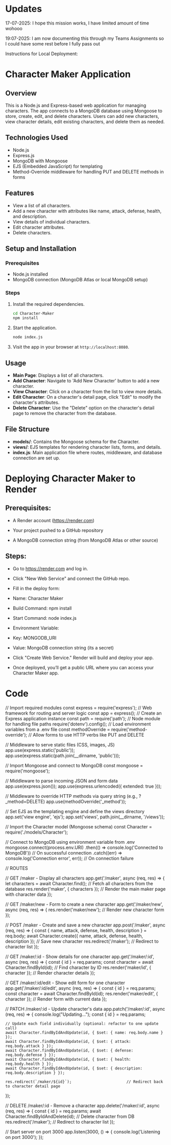 # Updates
17-07-2025: I hope this mission works, I have limited amount of time wohooo

19:07-2025: I am now documenting this through my Teams Assignments so I could have some rest before I fully pass out



Instructions for Local Deployment:
# Character Maker Application

## Overview
This is a Node.js and Express-based web application for managing characters. The app connects to a MongoDB database using Mongoose to store, create, edit, and delete characters. Users can add new characters, view character details, edit existing characters, and delete them as needed.

## Technologies Used
- Node.js
- Express.js
- MongoDB with Mongoose
- EJS (Embedded JavaScript) for templating
- Method-Override middleware for handling PUT and DELETE methods in forms

## Features
- View a list of all characters.
- Add a new character with attributes like name, attack, defense, health, and description.
- View details of individual characters.
- Edit character attributes.
- Delete characters.

## Setup and Installation

### Prerequisites
- Node.js installed
- MongoDB connection (MongoDB Atlas or local MongoDB setup)

### Steps

1. Install the required dependencies.
    ```bash
    cd Character-Maker
    npm install
    ```
2. Start the application.
    ```bash
    node index.js
    ```
3. Visit the app in your browser at `http://localhost:8080`.

## Usage
- **Main Page**: Displays a list of all characters.
- **Add Character**: Navigate to 'Add New Character' button to add a new character.
- **View Character**: Click on a character from the list to view more details.
- **Edit Character**: On a character's detail page, click "Edit" to modify the character's attributes.
- **Delete Character**: Use the "Delete" option on the character's detail page to remove the character from the database.

## File Structure
- **models/**: Contains the Mongoose schema for the Character.
- **views/**: EJS templates for rendering character lists, forms, and details.
- **index.js**: Main application file where routes, middleware, and database connection are set up.



# Deploying Character Maker to Render
## Prerequisites:

- A Render account (https://render.com)

- Your project pushed to a GitHub repository

- A MongoDB connection string (from MongoDB Atlas or other source)

## Steps:

- Go to https://render.com and log in.

- Click "New Web Service" and connect the GitHub repo.

- Fill in the deploy form:

- Name: Character Maker

- Build Command: npm install

- Start Command: node index.js

- Environment Variable:

- Key: MONGODB_URI

- Value: MongoDB connection string (its a secret)

- Click "Create Web Service." Render will build and deploy your app.

- Once deployed, you’ll get a public URL where you can access your Character Maker app.


# Code

// Import required modules
const express = require('express');                 // Web framework for routing and server logic
const app = express();                              // Create an Express application instance
const path = require('path');                       // Node module for handling file paths
require('dotenv').config();                         // Load environment variables from a .env file
const methodOverride = require('method-override');  // Allow forms to use HTTP verbs like PUT and DELETE

// Middleware to serve static files (CSS, images, JS)
app.use(express.static('public'));
app.use(express.static(path.join(__dirname, 'public')));

// Import Mongoose and connect to MongoDB
const mongoose = require('mongoose');

// Middleware to parse incoming JSON and form data
app.use(express.json());
app.use(express.urlencoded({ extended: true }));

// Middleware to override HTTP methods via query string (e.g., ?_method=DELETE)
app.use(methodOverride('_method'));

// Set EJS as the templating engine and define the views directory
app.set('view engine', 'ejs');
app.set('views', path.join(__dirname, '/views'));

// Import the Character model (Mongoose schema)
const Character = require('./models/Character');

// Connect to MongoDB using environment variable from .env
mongoose.connect(process.env.URI)
  .then(() => console.log('Connected to MongoDB'))       // On successful connection
  .catch((err) => console.log('Connection error', err)); // On connection failure

// ROUTES

// GET /maker - Display all characters
app.get('/maker', async (req, res) => {
    let characters = await Character.find();             // Fetch all characters from the database
    res.render('maker', { characters });                 // Render the main maker page with character data
});

// GET /maker/new - Form to create a new character
app.get('/maker/new', async (req, res) => {
    res.render('maker/new');                             // Render new character form
});

// POST /maker - Create and save a new character
app.post('/maker', async (req, res) => {
    const { name, attack, defense, health, description } = req.body;
    await Character.create({ name, attack, defense, health, description }); // Save new character
    res.redirect('/maker');                              // Redirect to character list
});

// GET /maker/:id - Show details for one character
app.get('/maker/:id', async (req, res) => {
    const { id } = req.params;
    const character = await Character.findById(id);      // Find character by ID
    res.render('maker/id', { character });               // Render character details
});

// GET /maker/:id/edit - Show edit form for one character
app.get('/maker/:id/edit', async (req, res) => {
    const { id } = req.params;
    const character = await Character.findById(id);
    res.render('maker/edit', { character });             // Render form with current data
});

// PATCH /maker/:id - Update character's data
app.patch('/maker/:id', async (req, res) => {
    console.log("Updating...");
    const { id } = req.params;

    // Update each field individually (optional: refactor to one update call)
    await Character.findByIdAndUpdate(id, { $set: { name: req.body.name } });
    await Character.findByIdAndUpdate(id, { $set: { attack: req.body.attack } });
    await Character.findByIdAndUpdate(id, { $set: { defense: req.body.defense } });
    await Character.findByIdAndUpdate(id, { $set: { health: req.body.health } });
    await Character.findByIdAndUpdate(id, { $set: { description: req.body.description } });

    res.redirect(`/maker/${id}`);                        // Redirect back to character detail page
});

// DELETE /maker/:id - Remove a character
app.delete('/maker/:id', async (req, res) => {
    const { id } = req.params;
    await Character.findByIdAndDelete(id);               // Delete character from DB
    res.redirect('/maker');                              // Redirect to character list
});

// Start server on port 3000
app.listen(3000, () => {
    console.log('Listening on port 3000');
});

